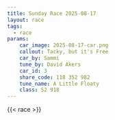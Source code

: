 ```yaml
---
title: Sunday Race 2025-08-17
layout: race
tags:
  - race
params:
    car_image: 2025-08-17-car.png
    callout: Tacky, but it's Free
    car_by: Sammi
    tune_by: David Akers
    car_id: 3
    share_code: 118 352 982
    tune_name: A Little Floaty
    class: S2 918
---
```


{{< race >}}
